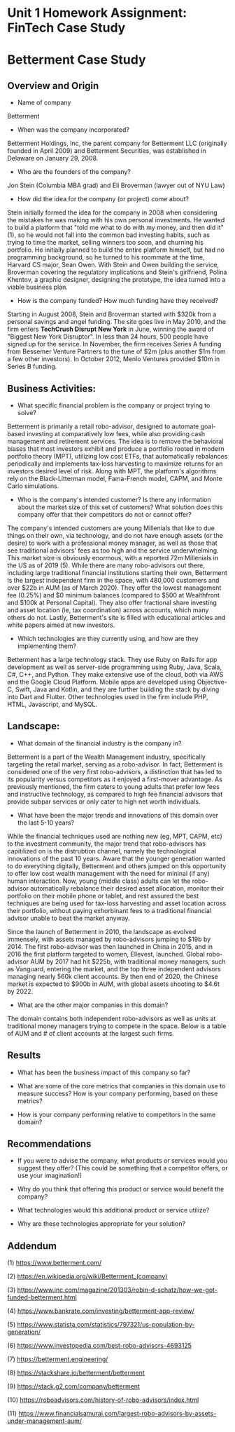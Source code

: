 # Unit 1 Homework Assignment: FinTech Case Study

# Betterment Case Study

## Overview and Origin

* Name of company

Betterment

* When was the company incorporated?

Betterment Holdings, Inc, the parent company for Betterment LLC (originally founded in April 2009) and Betterment Securities, was established in Delaware on January  29, 2008.

* Who are the founders of the company?

Jon Stein (Columbia MBA grad) and Eli Broverman (lawyer out of NYU Law)

* How did the idea for the company (or project) come about?

Stein initially formed the idea for the company in 2008 when considering the mistakes he was making with his own personal investments. He wanted to build a platform that "told me what to do with my money, and then did it" (1), so he would not fall into the common bad investing habits, such as trying to time the market, selling winners too soon, and churning his portfolio. He initially planned to build the entire platform himself, but had no programming background, so he turned to his roommate at the time, Harvard CS major, Sean Owen. With Stein and Owen building the service, Broverman covering the regulatory implications and Stein's girlfriend, Polina Khentov, a graphic designer, designing the prototype, the idea turned into a viable business plan.

* How is the company funded? How much funding have they received?

Starting in August 2008, Stein and Broverman started with $320k from a personal savings and angel funding. The site goes live in May 2010, and the firm enters **TechCrush Disrupt New York** in June, winning the award of "Biggest New York Disruptor". In less than 24 hours, 500 people have signed up for the service. In November, the firm receives Series A funding from Bessemer Venture Partners to the tune of $2m (plus another $1m from a few other investors). In October 2012, Menlo Ventures provided $10m in Series B funding. 


## Business Activities:

* What specific financial problem is the company or project trying to solve?

Betterment is primarily a retail robo-advisor, designed to automate goal-based investing at comparatively low fees, while also providing cash management and retirement services. The idea is to remove the behavioral biases that most investors exhibit and produce a portfolio rooted in modern portfolio theory (MPT), utilizing low cost ETFs, that automatically rebalances periodically and implements tax-loss harvesting to maximize returns for an investors desired level of risk. Along with MPT, the platform's algorithms rely on the Black-Litterman model, Fama-French model, CAPM, and Monte Carlo simulations.

* Who is the company's intended customer?  Is there any information about the market size of this set of customers?
What solution does this company offer that their competitors do not or cannot offer? 

The company's intended customers are young Millenials that like to due things on their own, via technology, and do not have enough assets (or the desire) to work with a professional money manager, as well as those that see traditional advisors' fees as too high and the service underwhelming. This market size is obviously enormous, with a reported 72m Millenials in the US as of 2019 (5).
While there are many robo-advisors out there, including large traditional financial institutions starting their own, Betterment is the largest independent firm in the space, with 480,000 customers and over $22b in AUM (as of March 2020). They offer the lowest management fee (0.25%) and $0 minimum balances (compared to $500 at Wealthfront and $100k at Personal Capital). They also offer fractional share investing and asset location (ie, tax coordination) across accounts, which many others do not. Lastly, Betterment's site is filled with educational articles and white papers aimed at new investors.

* Which technologies are they currently using, and how are they implementing them? 

Betterment has a large technology stack. They use Ruby on Rails for app development as well as server-side programming using Ruby, Java, Scala, C#, C++, and Python. They make extensive use of the cloud, both via AWS and the Google Cloud Platform. Mobile apps are developed using Objective-C, Swift, Java and Kotlin, and they are further building the stack by diving into Dart and Flutter. Other technologies used in the firm include PHP, HTML, Javascript, and MySQL.


## Landscape:

* What domain of the financial industry is the company in?

Betterment is a part of the Wealth Management industry, specifically targeting the retail market, serving as a robo-advisor. In fact, Betterment is considered one of the very first robo-advisors, a distinction that has led to its popularity versus competitors as it enjoyed a first-mover advantage. As previously mentioned, the firm caters to young adults that prefer low fees and instructive technology, as compared to high fee financial advisors that provide subpar services or only cater to high net worth individuals. 

* What have been the major trends and innovations of this domain over the last 5-10 years?

While the financial techniques used are nothing new (eg, MPT, CAPM, etc) to the investment community, the major trend that robo-advisors has capitilized on is the distrubtion channel, namely the technological innovations of the past 10 years. Aware that the younger generation wanted to do everything digitally, Betterment and others jumped on this opportunity to offer low cost wealth management with the need for mininal (if any) human interaction. Now, young (middle class) adults can let the robo-advisor automatically rebalance their desired asset allocation, monitor their portfolio on their mobile phone or tablet, and rest assured the best techniques are being used for tax-loss harvesting and asset location across their portfolio, without paying exhorbinant fees to a traditional financial advisor unable to beat the market anyway.

Since the launch of Betterment in 2010, the landscape as evolved immensely, with assets managed by robo-advisors jumping to $19b by 2014. The first robo-advisor was then launched in China in 2015, and in 2016 the first platform targeted to women, Ellevest, launched. Global robo-advisor AUM by 2017 had hit $225b, with traditional money managers, such as Vanguard, entering the market, and the top three independent advisors managing nearly 560k client accounts. By then end of 2020, the Chinese market is expected to $900b in AUM, with global assets shooting to $4.6t by 2022.


* What are the other major companies in this domain?

The domain contains both independent robo-advisors as well as units at traditional money managers trying to compete in the space. Below is a table of AUM and # of client accounts at the largest such firms.

## Results

* What has been the business impact of this company so far?

* What are some of the core metrics that companies in this domain use to measure success? How is your company performing, based on these metrics?

* How is your company performing relative to competitors in the same domain?


## Recommendations

* If you were to advise the company, what products or services would you suggest they offer? (This could be something that a competitor offers, or use your imagination!)

* Why do you think that offering this product or service would benefit the company?

* What technologies would this additional product or service utilize?

* Why are these technologies appropriate for your solution?


## Addendum 
(1) https://www.betterment.com/

(2) https://en.wikipedia.org/wiki/Betterment_(company)

(3) https://www.inc.com/magazine/201303/robin-d-schatz/how-we-got-funded-betterment.html

(4) https://www.bankrate.com/investing/betterment-app-review/

(5) https://www.statista.com/statistics/797321/us-population-by-generation/

(6) https://www.investopedia.com/best-robo-advisors-4693125

(7) https://betterment.engineering/

(8) https://stackshare.io/betterment/betterment

(9) https://stack.g2.com/company/betterment

(10) https://roboadvisors.com/history-of-robo-advisors/index.html

(11) https://www.financialsamurai.com/largest-robo-advisors-by-assets-under-management-aum/


